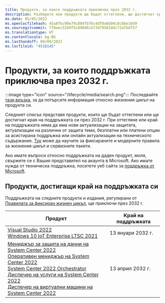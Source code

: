 ```yaml
---
title: Продукти, за които поддръжката приключва през 2032 г.
description: Разберете кои продукти ще бъдат оттеглени, ще достигнат края на поддръжката си или ще преминат от базова към разширена поддръжка през 2032 г.
ms.date: 05/05/2022
ms.openlocfilehash: 45a8fbc90e79c804fb76c4df0a6b04c8c8be10d9
ms.sourcegitcommit: 7f8eec52b9f5c890d6cb734795818dc72afbdf57
ms.translationtype: HT
ms.contentlocale: bg-BG
ms.lasthandoff: 09/09/2022
ms.locfileid: "4518145"
---
```

# <a name="products-ending-support-in-2032"></a>Продукти, за които поддръжката приключва през 2032 г.

:::image type="icon" source="/lifecycle/media/search.png":::
Последвайте [тази връзка](/lifecycle/products/), за да потърсите информация относно жизнения цикъл на продукта си.

Следният списък представя продукти, които ще бъдат оттеглени или ще достигнат края на поддръжката си през 2032 г. При оттегляне или край на поддръжката няма да има нови актуализации на защитата, актуализации на различни от защита теми, безплатни или платени опции за асистирана поддръжка или онлайн актуализации на техническото съдържание. [Тук](/lifecycle/overview/product-end-of-support-overview) може да научите за фиксираните и модерните правила за жизнения цикъл и сервизните пакети.

Ако имате въпроси относно поддръжката на даден продукт, моля, свържете се с Вашия представител на акаунта в Microsoft. Ако имате нужда от техническа поддръжка, посетете уеб сайта за [поддръжка от Microsoft](https://support.microsoft.com/contactus/?ws=support).





## <a name="products-reaching-end-of-support"></a>Продукти, достигащи край на поддръжката си

Поддръжката на следните продукти и издания, регулирани от [Правилата за фиксиран жизнен цикъл](/lifecycle/policies/fixed), ще приключи през 2032 г.

| Продукт | Край на поддръжката |
| --- | --- |
| [Visual Studio 2022](/lifecycle/products/visual-studio-2022?branch=live)<br>[Windows 10 IoT Enterprise LTSC 2021](/lifecycle/products/windows-10-iot-enterprise-ltsc-2021?branch=live)<br> | 13 януари 2032 г. |
| [Мениджър за защита на данни на System Center 2022](/lifecycle/products/system-center-2022-data-protection-manager?branch=live)<br>[Оперативен мениджър на System Center 2022](/lifecycle/products/system-center-2022-operations-manager?branch=live)<br>[System Center 2022 Orchestrator](/lifecycle/products/system-center-2022-orchestrator?branch=live)<br>[Диспечер на услуги на System Center 2022](/lifecycle/products/system-center-2022-service-manager?branch=live)<br>[Диспечер на виртуални машини на System Center 2022](/lifecycle/products/system-center-2022-virtual-machine-manager?branch=live)<br> | 13 април 2032 г. |


